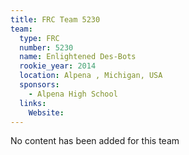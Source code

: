 ```yaml
---
title: FRC Team 5230
team:
  type: FRC
  number: 5230
  name: Enlightened Des-Bots
  rookie_year: 2014
  location: Alpena , Michigan, USA
  sponsors:
    - Alpena High School
  links:
    Website: 
---
```

No content has been added for this team